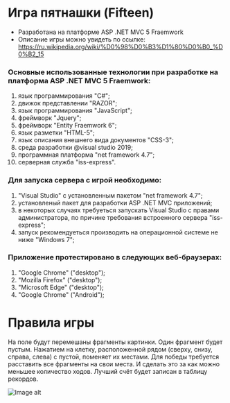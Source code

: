 # Игра пятнашки (Fifteen)
- Разработана на платформе ASP .NET MVC 5 Fraemwork
- Описание игры можно увидеть по ссылке: https://ru.wikipedia.org/wiki/%D0%98%D0%B3%D1%80%D0%B0_%D0%B2_15

### Основные использованные технологии при разработке на платформа ASP .NET MVC 5 Fraemwork:
1. язык программирования "С#";
2. движок представлении "RAZOR";
3. язык программирования "JavaScript";
4. фреймворк "Jquery";
5. фреймворк "Entity Fraemwork 6";
6. язык разметки "HTML-5";
7. язык описания внешнего вида документов "CSS-3";
8. среда разработки @visual studio 2019;
9. программная платформа "net framework 4.7";
10. серверная служба "iss-express".

### Для запуска сервера с игрой необходимо:
1. "Visual Studio" с установленным пакетом "net framework 4.7";
2. установленый пакет для разработки ASP .NET MVC приложений;
3. в некоторых случаях требуеться запускать Visual Studio с правами администратора, по причине требования встроенного сервера "iss-express";
4. запуск рекомендуеться производить на операционной системе не ниже "Windows 7";

### Приложение протестировано в следующих веб-браузерах:
1. "Google Chrome" ("desktop");
2. "Mozilla Firefox" ("desktop");
3. "Microsoft Edge" ("desktop");
4. "Google Chrome" ("Android");

# Правила игры
На поле будут перемешаны фрагменты картинки. Один фрагмент будет пустым. Нажатием на клетку,
расположенной рядом (сверху, снизу, справа, слева) с пустой, поменяет их местами. Для победы требуется
расставить все фрагменты на свои места. И сделать это за как можно меньшее количество ходов.
Лучший счёт будет записан в таблицу рекордов.

![Image alt](https://github.com/{sub13}/{LabASPNET}/raw/{master}/{Images}/screenshot_field.png)
